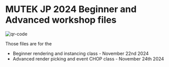 # MUTEK JP 2024 Beginner and Advanced workshop files

![qr-code](https://github.com/user-attachments/assets/686bfc4b-8ca9-4db3-af4c-9a08013c370e)

Those files are for the 
- Beginner rendering and instancing class - November 22nd 2024
- Advanced render picking and event CHOP class - November 24th 2024
